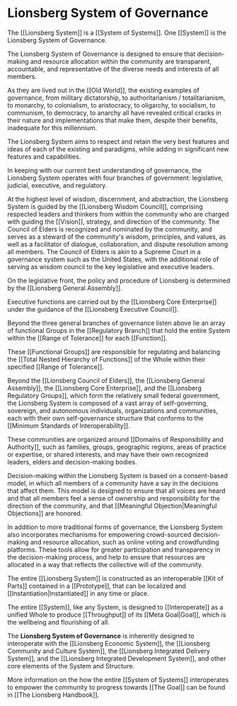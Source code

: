 # Lionsberg System of Governance

The [[Lionsberg System]] is a [[System of Systems]]. One [[System]] is the Lionsberg System of Governance. 

The Lionsberg System of Governance is designed to ensure that decision-making and resource allocation within the community are transparent, accountable, and representative of the diverse needs and interests of all members.  

As they are lived out in the [[Old World]], the existing examples of governance, from military dictatorship, to authoritarianism / totalitarianism, to monarchy, to colonialism, to aristocracy, to oligarchy, to socialism, to communism, to democracy, to anarchy all have revealed critical cracks in their nature and implementations that make them, despite their benefits, inadequate for this millennium.

The Lionsberg System aims to respect and retain the very best features and ideas of each of the existing and paradigms, while adding in significant new features and capabilities. 

In keeping with our current best understanding of governance, the Lionsberg System operates with four branches of government: legislative, judicial, executive, and regulatory. 

At the highest level of wisdom, discernment, and abstraction, the Lionsberg System is guided by the [[Lionsberg Wisdom Council]], comprising respected leaders and thinkers from within the community who are charged with guiding the [[Vision]], strategy, and direction of the community. The Council of Elders is recognized and nominated by the community, and serves as a steward of the community's wisdom, principles, and values, as well as a facilitator of dialogue, collaboration, and dispute resolution among all members. The Council of Elders is akin to a Supreme Court in a governance system such as the United States, with the additional role of serving as wisdom council to the key legislative and executive leaders. 

On the legislative front, the policy and procedure of Lionsberg is determined by the [[Lionsberg General Assembly]]. 

Executive functions are carried out by the [[Lionsberg Core Enterprise]] under the guidance of the [[Lionsberg Executive Council]].  

Beyond the three general branches of governance listen above lie an array of functional Groups in the [[Regulatory Branch]] that hold the entire System within the [[Range of Tolerance]] for each [[Function]]. 

These [[Functional Groups]] are responsible for regulating and balancing the [[Total Nested Hierarchy of Functions]] of the Whole within their specified [[Range of Tolerance]]. 

Beyond the [[Lionsberg Council of Elders]], the [[Lionsberg General Assembly]], the [[Lionsberg Core Enterprise]], and the [[Lionsberg Regulatory Groups]], which form the relatively small federal government, the Lionsberg System is composed of a vast array of self-governing, sovereign, and autonomous individuals, organizations and communities, each with their own self-governance structure that conforms to the [[Minimum Standards of Interoperability]]. 

These communities are organized around [[Domains of Responsibility and Authority]], such as families, groups, geographic regions, areas of practice or expertise, or shared interests, and may have their own recognized leaders, elders and decision-making bodies.

Decision-making within the Lionsberg System is based on a consent-based model, in which all members of a community have a say in the decisions that affect them. This model is designed to ensure that all voices are heard and that all members feel a sense of ownership and responsibility for the direction of the community, and that [[Meaningful Objection|Meaningful Objections]] are honored. 

In addition to more traditional forms of governance, the Lionsberg System also incorporates mechanisms for empowering crowd-sourced decision-making and resource allocation, such as online voting and crowdfunding platforms. These tools allow for greater participation and transparency in the decision-making process, and help to ensure that resources are allocated in a way that reflects the collective will of the community.

The entire [[Lionsberg System]] is constructed as an interoperable [[Kit of Parts]] contained in a [[Prototype]], that can be localized and [[Instantiation|Instantiated]] in any time or place. 

The entire [[System]], like any System, is designed to [[Interoperate]] as a unified Whole  to produce [[Throughput]] of its [[Meta Goal|Goal]], which is the wellbeing and flourishing of all. 

The **Lionsberg System of Governance** is inherently designed to interoperate with the [[Lionsberg Economic System]], the [[Lionsberg Community and Culture System]], the [[Lionsberg Integrated Delivery System]], and the [[Lionsberg Integrated Development System]], and other core elements of the System and Structure. 

More information on the how the entire [[System of Systems]] interoperates to empower the community to progress towards [[The Goal]] can be found in [[The Lionsberg Handbook]]. 
